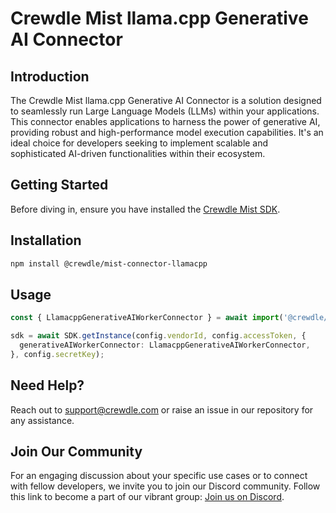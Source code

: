 # Crewdle Mist llama.cpp Generative AI Connector

## Introduction

The Crewdle Mist llama.cpp Generative AI Connector is a solution designed to seamlessly run Large Language Models (LLMs) within your applications. This connector enables applications to harness the power of generative AI, providing robust and high-performance model execution capabilities. It's an ideal choice for developers seeking to implement scalable and sophisticated AI-driven functionalities within their ecosystem.

## Getting Started

Before diving in, ensure you have installed the [Crewdle Mist SDK](https://www.npmjs.com/package/@crewdle/web-sdk).

## Installation

```bash
npm install @crewdle/mist-connector-llamacpp
```

## Usage

```TypeScript
const { LlamacppGenerativeAIWorkerConnector } = await import('@crewdle/mist-connector-llamacpp');

sdk = await SDK.getInstance(config.vendorId, config.accessToken, {
  generativeAIWorkerConnector: LlamacppGenerativeAIWorkerConnector,
}, config.secretKey);
```

## Need Help?

Reach out to support@crewdle.com or raise an issue in our repository for any assistance.

## Join Our Community

For an engaging discussion about your specific use cases or to connect with fellow developers, we invite you to join our Discord community. Follow this link to become a part of our vibrant group: [Join us on Discord](https://discord.gg/XJ3scBYX).
